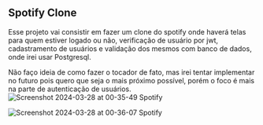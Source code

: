 ## Spotify Clone

Esse projeto vai consistir em fazer um clone do spotify onde haverá telas para quem estiver logado ou não, verificação de usuário por jwt, cadastramento de usuários e validação dos mesmos com banco de dados, onde irei usar Postgresql.

Não faço ideia de como fazer o tocador de fato, mas irei tentar implementar no futuro pois quero que seja o mais próximo possível, porém o foco é mais na parte de autenticação de usuários.
![Screenshot 2024-03-28 at 00-35-49 Spotify](https://github.com/accsj/Spotify-Clone/assets/109449153/4b0740f9-0702-4de2-9efb-94536bb582de)


![Screenshot 2024-03-28 at 00-36-07 Spotify](https://github.com/accsj/Spotify-Clone/assets/109449153/600bd996-8987-42ce-8c01-e80b56a9b833)
